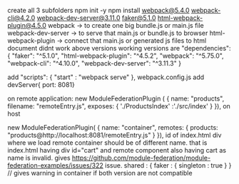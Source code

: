  create all 3 subfolders 
 npm init -y
 npm install webpack@5.4.0 webpack-cli@4.2.0 webpack-dev-server@3.11.0 faker@5.1.0 html-webpack-plugin@4.5.0
 webpack -> to create one big bundle.js or main.js file
 webpack-dev-server -> to serve that main.js or bundle.js to browser
 html-webpack-plugin -> connect that main.js or generated js files to html document
 didnt work above versions working versions are 
   "dependencies": {
    "faker": "^5.1.0",
    "html-webpack-plugin": "^4.5.2",
    "webpack": "^5.75.0",
    "webpack-cli": "^4.10.0",
    "webpack-dev-server": "^3.11.3"
  }

 add "scripts": {
   "start" : "webpack serve"
  },
  webpack.config.js
  add devServer{ port: 8081}

 on remote application:
  new ModuleFederationPlugin ( {
            name: "products",
            filename: "remoteEntry.js",
            exposes: {
                './ProductsIndex' :'./src/index'
            }
        }),
 on host 

  new ModuleFederationPlugin( {
            name: "container",
            remotes: {
                products: "products@http://localhost:8081/remoteEntry.js"
            }
        }),
 id of index.html div where we load remote container should be of different name. that is index.html having div id="cart" and remote component also having cart as name is invalid. gives https://github.com/module-federation/module-federation-examples/issues/322 issue.
  shared : {
                faker : {
                    singleton : true
                }
            } // gives warning in container if both version are not compatible
            

